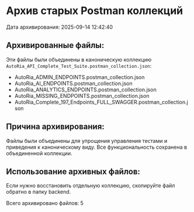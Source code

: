 # Архив старых Postman коллекций

Дата архивирования: 2025-09-14 12:42:40

## Архивированные файлы:

Эти файлы были объединены в каноническую коллекцию `AutoRia_API_Complete_Test_Suite.postman_collection.json`:

- AutoRia_ADMIN_ENDPOINTS.postman_collection.json
- AutoRia_AI_ENDPOINTS.postman_collection.json
- AutoRia_ANALYTICS_ENDPOINTS.postman_collection.json
- AutoRia_MISSING_ENDPOINTS.postman_collection.json
- AutoRia_Complete_197_Endpoints_FULL_SWAGGER.postman_collection.json

## Причина архивирования:

Файлы были объединены для упрощения управления тестами и приведения к каноническому виду.
Все функциональность сохранена в объединенной коллекции.

## Использование архивных файлов:

Если нужно восстановить отдельную коллекцию, скопируйте файл обратно в папку backend.

Всего архивировано файлов: 5
